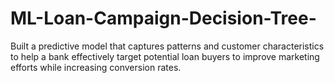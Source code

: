 # ML-Loan-Campaign-Decision-Tree-
Built a predictive model that captures patterns and customer characteristics to help a bank effectively target potential loan buyers to improve marketing efforts while increasing conversion rates.
